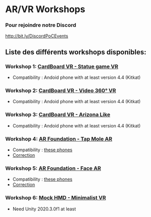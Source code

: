 # AR/VR Workshops

### Pour rejoindre notre Discord
http://bit.ly/DiscordPoCEvents


## Liste des différents workshops disponibles:

### Workshop 1: [CardBoard VR - Statue game VR](./Workshop1/Workshop1.pdf)
- Compatibility : Andoid phone with at least version 4.4 (Kitkat)

### Workshop 2: [CardBoard VR - Video 360° VR](./Workshop2/Workshop2.pdf)
- Compatibility : Andoid phone with at least version 4.4 (Kitkat)

### Workshop 3: [CardBoard VR - Arizona Like](./Workshop3)
- Compatibility : Andoid phone with at least version 4.4 (Kitkat)

### Workshop 4: [AR Foundation - Tap Mole AR](./Workshop4/Workshop4.pdf)
- Compatibility : [these phones](https://developers.google.com/ar/discover/supported-devices)
- [Correction](./Workshop3/Workshop3-prof.pdf)

### Workshop 5: [AR Foundation - Face AR](./Workshop5/Workshop5.pdf)
- Compatibility : [these phones](https://developers.google.com/ar/discover/supported-devices)
- [Correction](./Workshop4/Workshop4-prof.pdf)

### Workshop 6: [Mock HMD - Minimalist VR](./Workshop6)
- Need Unity 2020.3.0f1 at least